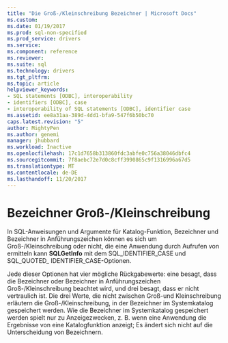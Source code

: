```yaml
---
title: "Die Groß-/Kleinschreibung Bezeichner | Microsoft Docs"
ms.custom: 
ms.date: 01/19/2017
ms.prod: sql-non-specified
ms.prod_service: drivers
ms.service: 
ms.component: reference
ms.reviewer: 
ms.suite: sql
ms.technology: drivers
ms.tgt_pltfrm: 
ms.topic: article
helpviewer_keywords:
- SQL statements [ODBC], interoperability
- identifiers [ODBC], case
- interoperability of SQL statements [ODBC], identifier case
ms.assetid: ee8a31aa-389d-4dd1-bfa9-547f6b50bc70
caps.latest.revision: "5"
author: MightyPen
ms.author: genemi
manager: jhubbard
ms.workload: Inactive
ms.openlocfilehash: 17c1d7658b313860fdc3abfe0c756a38046dbfc4
ms.sourcegitcommit: 7f8aebc72e7d0c8cff3990865c9f1316996a67d5
ms.translationtype: MT
ms.contentlocale: de-DE
ms.lasthandoff: 11/20/2017
---
```

# <a name="identifier-case"></a>Bezeichner Groß-/Kleinschreibung
In SQL-Anweisungen und Argumente für Katalog-Funktion, Bezeichner und Bezeichner in Anführungszeichen können es sich um Groß-/Kleinschreibung oder nicht, die eine Anwendung durch Aufrufen von ermitteln kann **SQLGetInfo** mit dem SQL_IDENTIFIER_CASE und SQL_QUOTED_ IDENTIFIER_CASE-Optionen.  
  
 Jede dieser Optionen hat vier mögliche Rückgabewerte: eine besagt, dass die Bezeichner oder Bezeichner in Anführungszeichen Groß-/Kleinschreibung beachtet wird, und drei besagt, dass er nicht vertraulich ist. Die drei Werte, die nicht zwischen Groß-und Kleinschreibung erläutern die Groß-/Kleinschreibung, in der Bezeichner im Systemkatalog gespeichert werden. Wie die Bezeichner im Systemkatalog gespeichert werden spielt nur zu Anzeigezwecken, z. B. wenn eine Anwendung die Ergebnisse von eine Katalogfunktion anzeigt; Es ändert sich nicht auf die Unterscheidung von Bezeichnern.
